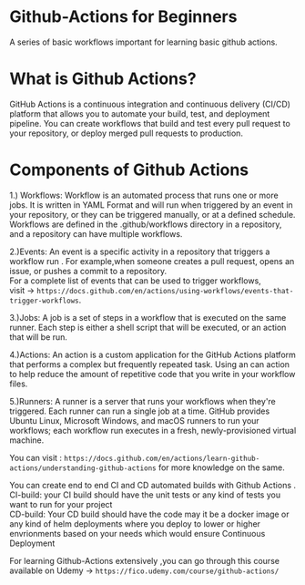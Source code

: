 # Github-Actions for Beginners
A series of basic workflows important for learning basic github actions.


# What is Github Actions?
GitHub Actions is a continuous integration and continuous delivery (CI/CD) platform that allows you to automate your build, test, and deployment pipeline. You can create workflows that build and test every pull request to your repository, or deploy merged pull requests to production.

# Components of Github Actions
1.) Workflows: Workflow is an automated process that runs one or more jobs. It is written in YAML Format and will run when triggered by an event in your repository, or they can be triggered manually, or at a defined schedule.
Workflows are defined in the .github/workflows directory in a repository, and a repository can have multiple workflows.

2.)Events: An event is a specific activity in a repository that triggers a workflow run . For example,when someone creates a pull request, opens an issue, or pushes a commit to a repository.<br>
For a complete list of events that can be used to trigger workflows,<br>
visit -> `https://docs.github.com/en/actions/using-workflows/events-that-trigger-workflows`.

3.)Jobs: A job is a set of steps in a workflow that is executed on the same runner. Each step is either a shell script that will be executed, or an action that will be run.

4.)Actions: An action is a custom application for the GitHub Actions platform that performs a complex but frequently repeated task. Using an can action to help reduce the amount of repetitive code that you write in your workflow files.

5.)Runners: A runner is a server that runs your workflows when they're triggered. Each runner can run a single job at a time. GitHub provides Ubuntu Linux, Microsoft Windows, and macOS runners to run your workflows; each workflow run executes in a fresh, newly-provisioned virtual machine.

You can visit : `https://docs.github.com/en/actions/learn-github-actions/understanding-github-actions` for more knowledge on the same.

You can create end to end CI and CD automated builds with Github Actions .<br>
CI-build: your CI build should have the unit tests or any kind of tests you want to run for your project <br> 
CD-build: Your CD build should have the code may it be a docker image or any kind of helm deployments where you deploy to lower or higher envrionments based on your needs which would ensure Continuous Deployment

For learning Github-Actions extensively ,you can go through this course available on Udemy -> `https://fico.udemy.com/course/github-actions/`

